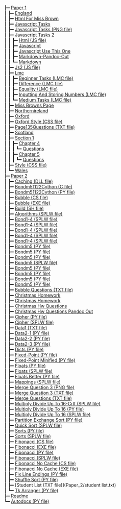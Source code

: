 # 

┣━ [Paper 1](Paper_1/index.html)  
┃  ┣━ [England](Paper_1/england.html)  
┃  ┣━ [Html For Miss Brown](Paper_1/html_for_miss_brown.html)  
┃  ┣━ [Javascript Tasks](Paper_1/javascript_tasks.html)  
┃  ┣━ [Javascript Tasks (PNG file)](Paper_1/javascript_tasks.png)  
┃  ┣━ [Javascript Tasks 2](Paper_1/javascript_tasks_2/index.html)  
┃  ┃  ┣━ [Html (JS file)](Paper_1/javascript_tasks_2/html.js)  
┃  ┃  ┣━ [Javascript](Paper_1/javascript_tasks_2/javascript.html)  
┃  ┃  ┣━ [Javascript Use This One](Paper_1/javascript_tasks_2/javascript_USE_THIS_ONE.html)  
┃  ┃  ┣━ [Markdown-Pandoc-Out](Paper_1/javascript_tasks_2/markdown-pandoc-out.html)  
┃  ┃  ┗━ [Markdown](Paper_1/javascript_tasks_2/markdown.html)  
┃  ┣━ [Js2 (JS file)](Paper_1/js2.js)  
┃  ┣━ [Lmc](Paper_1/lmc/index.html)  
┃  ┃  ┣━ [Beginner Tasks (LMC file)](Paper_1/lmc/beginner_tasks.lmc)  
┃  ┃  ┣━ [Difference (LMC file)](Paper_1/lmc/difference.lmc)  
┃  ┃  ┣━ [Equality (LMC file)](Paper_1/lmc/equality.lmc)  
┃  ┃  ┣━ [Inputting And Storing Numbers (LMC file)](Paper_1/lmc/inputting_and_storing_numbers.lmc)  
┃  ┃  ┗━ [Medium Tasks (LMC file)](Paper_1/lmc/medium_tasks.lmc)  
┃  ┣━ [Miss Browns Page](Paper_1/miss_browns_page.html)  
┃  ┣━ [Northernireland](Paper_1/northernIreland.html)  
┃  ┣━ [Oxford](Paper_1/oxford.html)  
┃  ┣━ [Oxford Style (CSS file)](Paper_1/oxford_style.css)  
┃  ┣━ [Page135Questions (TXT file)](Paper_1/page135questions.txt)  
┃  ┣━ [Scotland](Paper_1/scotland.html)  
┃  ┣━ [Section 1](Paper_1/section_1/index.html)  
┃  ┃  ┣━ [Chapter 4](Paper_1/section_1/chapter_4/index.html)  
┃  ┃  ┃  ┗━ [Questions](Paper_1/section_1/chapter_4/questions.html)  
┃  ┃  ┣━ [Chapter 5](Paper_1/section_1/chapter_5/index.html)  
┃  ┃  ┃  ┗━ [Questions](Paper_1/section_1/chapter_5/questions.html)  
┃  ┣━ [Style (CSS file)](Paper_1/style.css)  
┃  ┗━ [Wales](Paper_1/wales.html)  
┣━ [Paper 2](Paper_2/index.html)  
┃  ┣━ [Caching (DLL file)](Paper_2/Caching.dll)  
┃  ┣━ [Bondm51122Cython (C file)](Paper_2/bondm51122cython.c)  
┃  ┣━ [Bondm51122Cython (PY file)](Paper_2/bondm51122cython.py)  
┃  ┣━ [Bubble (CS file)](Paper_2/bubble.cs)  
┃  ┣━ [Bubble (EXE file)](Paper_2/bubble.exe)  
┃  ┣━ [Build (SH file)](Paper_2/build.sh)  
┃  ┣━ [Algorithms (SPLW file)](Paper_2/colliert_algorithms.splw)  
┃  ┣━ [Bond1-4 (SPLW file)](Paper_2/colliert_bond1-4.1.2-1.splw)  
┃  ┣━ [Bond1-4 (SPLW file)](Paper_2/colliert_bond1-4.1.2-2.splw)  
┃  ┣━ [Bond1-4 (SPLW file)](Paper_2/colliert_bond1-4.1.2-3.splw)  
┃  ┣━ [Bond1-4 (SPLW file)](Paper_2/colliert_bond1-4.1.2-4.splw)  
┃  ┣━ [Bond1-4 (SPLW file)](Paper_2/colliert_bond1-4.1.2-5.splw)  
┃  ┣━ [Bondm5 (PY file)](Paper_2/colliert_bondm5.1.1-1.py)  
┃  ┣━ [Bondm5 (PY file)](Paper_2/colliert_bondm5.1.1-1_v2.py)  
┃  ┣━ [Bondm5 (PY file)](Paper_2/colliert_bondm5.1.1-2.py)  
┃  ┣━ [Bondm5 (SPLW file)](Paper_2/colliert_bondm5.1.1-2.splw)  
┃  ┣━ [Bondm5 (PY file)](Paper_2/colliert_bondm5.1.1-2_v2.py)  
┃  ┣━ [Bondm5 (PY file)](Paper_2/colliert_bondm5.1.3-1.py)  
┃  ┣━ [Bondm5 (PY file)](Paper_2/colliert_bondm5.1.5-1.py)  
┃  ┣━ [Bondm5 (PY file)](Paper_2/colliert_bondm5.1.5-2.py)  
┃  ┣━ [Bubble Questions (TXT file)](Paper_2/colliert_bubble_questions.txt)  
┃  ┣━ [Christmas Homework](Paper_2/colliert_christmas_homework.html)  
┃  ┣━ [Christmas Homework](Paper_2/colliert_christmas_homework.html)  
┃  ┣━ [Christmas Hw Questions](Paper_2/colliert_christmas_hw_questions.html)  
┃  ┣━ [Christmas Hw Questions Pandoc Out](Paper_2/colliert_christmas_hw_questions_pandoc_out.html)  
┃  ┣━ [Cipher (PY file)](Paper_2/colliert_cipher.py)  
┃  ┣━ [Cipher (SPLW file)](Paper_2/colliert_cipher.splw)  
┃  ┣━ [Data1 (TXT file)](Paper_2/colliert_data1.txt)  
┃  ┣━ [Data2-1 (PY file)](Paper_2/colliert_data2-1.py)  
┃  ┣━ [Data2-2 (PY file)](Paper_2/colliert_data2-2.py)  
┃  ┣━ [Data2-3 (PY file)](Paper_2/colliert_data2-3.py)  
┃  ┣━ [Dicts (PY file)](Paper_2/colliert_dicts.py)  
┃  ┣━ [Fixed-Point (PY file)](Paper_2/colliert_fixed-point.py)  
┃  ┣━ [Fixed-Point Minified (PY file)](Paper_2/colliert_fixed-point_minified.py)  
┃  ┣━ [Floats (PY file)](Paper_2/colliert_floats.py)  
┃  ┣━ [Floats (SPLW file)](Paper_2/colliert_floats.splw)  
┃  ┣━ [Floats Better (PY file)](Paper_2/colliert_floats_better.py)  
┃  ┣━ [Mappings (SPLW file)](Paper_2/colliert_mappings.splw)  
┃  ┣━ [Merge Question 3 (PNG file)](Paper_2/colliert_merge_question_3.png)  
┃  ┣━ [Merge Question 3 (TXT file)](Paper_2/colliert_merge_question_3.txt)  
┃  ┣━ [Merge Questions (TXT file)](Paper_2/colliert_merge_questions.txt)  
┃  ┣━ [Multiply Divide Up To 16-Crlf (SPLW file)](Paper_2/colliert_multiply_divide_up_to_16-crlf.splw)  
┃  ┣━ [Multiply Divide Up To 16 (PY file)](Paper_2/colliert_multiply_divide_up_to_16.py)  
┃  ┣━ [Multiply Divide Up To 16 (SPLW file)](Paper_2/colliert_multiply_divide_up_to_16.splw)  
┃  ┣━ [Partition Exchange Sort (PY file)](Paper_2/colliert_partition_exchange_sort.py)  
┃  ┣━ [Quick Sort (SPLW file)](Paper_2/colliert_quick_sort.splw)  
┃  ┣━ [Sorts (PY file)](Paper_2/colliert_sorts.py)  
┃  ┣━ [Sorts (SPLW file)](Paper_2/colliert_sorts.splw)  
┃  ┣━ [Fibonacci (CS file)](Paper_2/fibonacci.cs)  
┃  ┣━ [Fibonacci (EXE file)](Paper_2/fibonacci.exe)  
┃  ┣━ [Fibonacci (PY file)](Paper_2/fibonacci.py)  
┃  ┣━ [Fibonacci (SPLW file)](Paper_2/fibonacci.splw)  
┃  ┣━ [Fibonacci No Cache (CS file)](Paper_2/fibonacci_no_cache.cs)  
┃  ┣━ [Fibonacci No Cache (EXE file)](Paper_2/fibonacci_no_cache.exe)  
┃  ┣━ [Fix Line Endings (PY file)](Paper_2/fix_line_endings.py)  
┃  ┣━ [Shuffle Sort (PY file)](Paper_2/shuffle_sort.py)  
┃  ┣━ [Student List (TXT file)](Paper_2/student list.txt)  
┃  ┗━ [Tk Arranger (PY file)](Paper_2/tk_arranger.py)  
┣━ [Readme](README.html)  
┗━ [Autodocs (PY file)](autodocs.py)